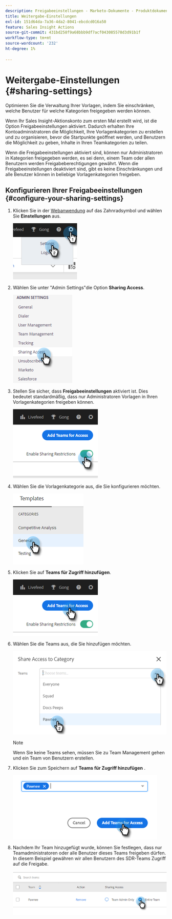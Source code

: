 ```yaml
---
description: Freigabeeinstellungen - Marketo-Dokumente - Produktdokumentation
title: Weitergabe-Einstellungen
exl-id: 151d64da-7a36-4da2-8041-ebcdcd016a50
feature: Sales Insight Actions
source-git-commit: 431bd258f9a68bbb9df7acf043085578d3d91b1f
workflow-type: tm+mt
source-wordcount: '232'
ht-degree: 1%

---
```


# Weitergabe-Einstellungen {#sharing-settings}

Optimieren Sie die Verwaltung Ihrer Vorlagen, indem Sie einschränken, welche Benutzer für welche Kategorien freigegeben werden können.

Wenn Ihr Sales Insight-Aktionskonto zum ersten Mal erstellt wird, ist die Option Freigabeeinstellungen aktiviert. Dadurch erhalten Ihre Kontoadministratoren die Möglichkeit, Ihre Vorlagenkategorien zu erstellen und zu organisieren, bevor die Startpunkte geöffnet werden, und Benutzern die Möglichkeit zu geben, Inhalte in Ihren Teamkategorien zu teilen.

Wenn die Freigabeeinstellungen aktiviert sind, können nur Administratoren in Kategorien freigegeben werden, es sei denn, einem Team oder allen Benutzern werden Freigabeberechtigungen gewährt. Wenn die Freigabeeinstellungen deaktiviert sind, gibt es keine Einschränkungen und alle Benutzer können in beliebige Vorlagenkategorien freigeben.

## Konfigurieren Ihrer Freigabeeinstellungen {#configure-your-sharing-settings}

1. Klicken Sie in der [Webanwendung](https://toutapp.com/login) auf das Zahnradsymbol und wählen Sie **Einstellungen** aus.

   ![](assets/sharing-settings-1.png)

1. Wählen Sie unter &quot;Admin Settings&quot;die Option **Sharing Access**.

   ![](assets/sharing-settings-2.png)

1. Stellen Sie sicher, dass **Freigabeeinstellungen** aktiviert ist. Dies bedeutet standardmäßig, dass nur Administratoren Vorlagen in Ihren Vorlagenkategorien freigeben können.

   ![](assets/sharing-settings-3.png)

1. Wählen Sie die Vorlagenkategorie aus, die Sie konfigurieren möchten.

   ![](assets/sharing-settings-4.png)

1. Klicken Sie auf **Teams für Zugriff hinzufügen**.

   ![](assets/sharing-settings-5.png)

1. Wählen Sie die Teams aus, die Sie hinzufügen möchten.

   ![](assets/sharing-settings-6.png)

   >[!NOTE]
   >
   >Wenn Sie keine Teams sehen, müssen Sie zu Team Management gehen und ein Team von Benutzern erstellen.

1. Klicken Sie zum Speichern auf **Teams für Zugriff hinzufügen** .

   ![](assets/sharing-settings-7.png)

1. Nachdem Ihr Team hinzugefügt wurde, können Sie festlegen, dass nur Teamadministratoren oder alle Benutzer dieses Teams freigeben dürfen. In diesem Beispiel gewähren wir allen Benutzern des SDR-Teams Zugriff auf die Freigabe.

   ![](assets/sharing-settings-8.png)
